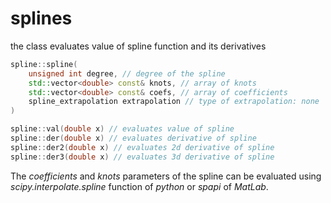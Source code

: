 splines
=======

the class evaluates value of spline function and its derivatives

```c++
spline::spline(
	unsigned int degree, // degree of the spline
	std::vector<double> const& knots, // array of knots
	std::vector<double> const& coefs, // array of coefficients
	spline_extrapolation extrapolation // type of extrapolation: none | periodic | end_value
)

spline::val(double x) // evaluates value of spline
spline::der(double x) // evaluates derivative of spline
spline::der2(double x) // evaluates 2d derivative of spline
spline::der3(double x) // evaluates 3d derivative of spline
```

The *coefficients* and *knots* parameters of the spline can be evaluated using *scipy.interpolate.spline* function of 
*python* or *spapi* of *MatLab*.
